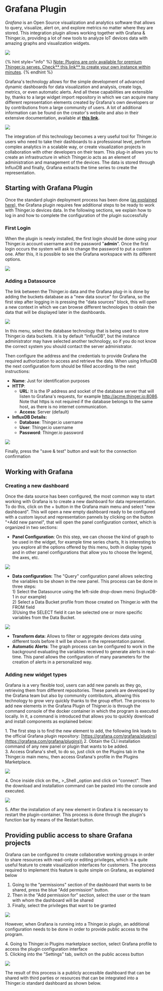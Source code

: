 # Grafana Plugin

_Grafana_ is an Open Source visualization and analytics software that allows to query, visualize, alert on, and explore metrics no matter where they are stored. This integration plugin allows working together with Grafana & Thinger.io, providing a lot of new tools to analyze IoT devices data with amazing graphs and visualization widgets.&#x20;

![](<../.gitbook/assets/image (275).png>)

{% hint style="info" %}
[Note: Plugins are only available for premium Thinger.io serves. Check** this link** to create your own instance within minutes](https://pricing.thinger.io).
{% endhint %}

Grafana's technology allows for the simple development of advanced dynamic dashboards for data visualization and analysis, create logs, metrics, or even automatic alerts. And all these capabilities are extensible by, thanks to a large widget import repository in which we can acquire many different representation elements created by Grafana's own developers or by contributions from a large community of users. A lot of additional information can be found on the creator's website and also in their extensive documentation, available at [**this link**](https://grafana.com/docs/grafana/latest/features/datasources/add-a-data-source/)**.**

![](<../.gitbook/assets/image (318).png>)

The integration of this technology becomes a very useful tool for Thinger.io users who need to take their dashboards to a professional level, perform complex analytics in a scalable way, or create visualization projects in collaboration with other developers on their team. This plug-in allows you to create an infrastructure in which Thinger.io acts as an element of administration and management of the devices. The data is stored through InfluxDB and finally, Grafana extracts the time series to create the representation.

## Starting with Grafana Plugin&#x20;

Once the standard plugin deployment process has been done ([as explained here](./)), the Grafana plugin requires few additional steps to be ready to work with Thinger.io devices data. In the following sections, we explain how to log in and how to complete the configuration of the plugin successfully

### First Login

When the plugin is newly installed, the first login should be done using your Thinger.io account username and the password "**admin**". Once the first login occurs the system will ask to change the password to put a custom one. After this, it is possible to see the Grafana workspace with its different options.&#x20;

![](<../.gitbook/assets/image (267).png>)

### Adding a Datasource

The link between the Thinger.io data and the Grafana plug-in is done by adding the buckets database as a "new data source" for Grafana, so the first step after logging in is pressing the "data sources" block, this will open a new context in which we can browse different technologies to obtain the data that will be displayed later in the dashboards.

![](<../.gitbook/assets/image (283).png>)

In this menu, select the database technology that is being used to store Thinger.io data buckets. It is by default  "InfluxDB", but the instance administrator may have selected another technology, so if you do not know the correct system you should contact the server administrator.

Then configure the address and the credentials to provide Grafana the required authorization to access and retrieve the data. When using InfluxDB the next configuration form should be filled according to the next instructions:&#x20;

* **Name**: Just for identification purposes
* **HTTP**:&#x20;
  * **URL**: It is the IP address and socket of the database server that will listen to Grafana's requests, for example http://acme.thinger.io:8086. Note that https is not required if the database belongs to the same host, as there is no internet communication.
  * **Access**: Server (default)
* **InfluxDB Details:**
  * **Database**: Thinger.io username
  * **User**: Thinger.io username
  * **Password**: Thinger.io password

![](<../.gitbook/assets/image (310).png>)

Finally, press the "save & test" button and wait for the connection confirmation &#x20;

## Working with Grafana

### Creating a new dashboard

Once the data source has been configured, the most common way to start working with Grafana is to create a new dashboard for data representation. To do this, click on the + button in the Grafana main menu and select "new dashboard". This will open a new empty dashboard ready to be configured with a custom layout and representation pannels by clicking on the button "+Add new pannel", that will open the panel configuration context, which is organized in two sections:

* **Panel Configuration**: On this step, we can choose the kind of graph to be used in the widget, for example time series charts, It is interesting to you explore all the options offered by this menu, both in display types and in other panel configurations that allow you to choose the legend, the axes, etc.

![](<../.gitbook/assets/image (293).png>)

* **Data configuration:** The "Query" configuration panel allows selecting the variables to be shown in the new panel. This process can be done in three steps: \
  &#x20; 1\) Select the Datasource using the left-side drop-down menú (IngluxDB-1 in our example)\
  &#x20; 2\) Select a Data Bucket profile from those created on Thinger.io with the FROM field\
  &#x20; 3\)Using the SELECT field it can be selected one or more specific variables from the Data Bucket.

![](<../.gitbook/assets/image (360).png>)

* **Transform data:** Allows to filter or aggregate devices data using different tools before it will be shown in the representation pannel.&#x20;
* **Automatic Alerts**: The graph process can be configured to work in the background evaluating the variables received to generate alerts in real-time. This panel allows the configuration of many parameters for the creation of alerts in a personalized way.

### Adding new widget types

Grafana is a very flexible tool, users can add new panels as they go, retrieving them from different repositories. These panels are developed by the Grafana team but also by community contributors, allowing this technology to grow very quickly thanks to the group effort. The process to add new elements in the Grafana Plugin of Thigner.io is through the command console of the docker container in which the program is executed locally. In it, a command is introduced that allows you to quickly download and install components as explained below:

1\. The first step is to find the new element to add, the following link leads to the official Grafana plugin repository: [https://grafana.com/grafana/plugins](https://grafana.com/grafana/plugins)\
2\. Obtain the CLI installation command of any new panel or plugin that wants to be added.  \
3\. Access Grafana's shell, to do so, just click on the Plugins tab in the Thinger.io main menu, then access Grafana's profile in the Plugins Marketplace.

![](<../.gitbook/assets/image (273).png>)

4\. Once inside click on the_ >\_Shell _option and click on "connect". Then the download and installation command can be pasted into the console and executed.&#x20;

![](<../.gitbook/assets/image (295).png>)

5\. After the installation of any new element in Grafana it is necessary to restart the plugin-container. This process is done through the plugin's function bar by means of the Restart button.

## Providing public access to share Grafana projects

Grafana can be configured to create collaborative working groups in order to share resources with read-only or editing privileges, which is a quite useful feature to create visualization interfaces for customers. The process required to implement this feature is quite simple on Grafana, as explained below

1. Going to the "permissions" section of the dashboard that wants to be shared, press the blue "Add permission" button.&#x20;
2. Then in the "Add permission for" section, select the user or the team with whom the dashboard will be shared &#x20;
3. Finally, select the privileges that want to be granted&#x20;

![](<../.gitbook/assets/image (306).png>)

However, when Grafana is running into a Thinger.io plugin, an additional configuration needs to be done in order to provide public access to the program.&#x20;

4\. Going to Thinger.io Plugins marketplace section, select Grafana profile to access the plugin configuration interface\
5\. Clicking into the "Settings" tab, switch on the public access button&#x20;

![](<../.gitbook/assets/image (307).png>)

The result of this process is a publicly accessible dashboard that can be shared with third parties or resources that can be integrated into a Thinger.io standard dashboard as shown below.



